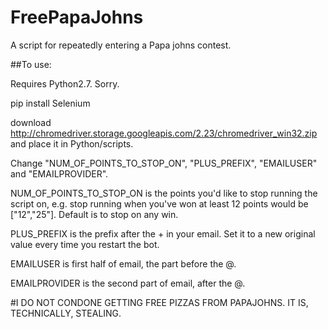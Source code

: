 # FreePapaJohns
A script for repeatedly entering a Papa johns contest.

##To use:

Requires Python2.7. Sorry.

pip install Selenium

download http://chromedriver.storage.googleapis.com/2.23/chromedriver_win32.zip and place it in Python/scripts.

Change "NUM_OF_POINTS_TO_STOP_ON", "PLUS_PREFIX", "EMAILUSER" and "EMAILPROVIDER".

NUM_OF_POINTS_TO_STOP_ON is the points you'd like to stop running the script on, e.g. stop running when you've won at least 12 points would be ["12","25"]. Default is to stop on any win.

PLUS_PREFIX is the prefix after the + in your email. Set it to a new original value every time you restart the bot.

EMAILUSER is first half of email, the part before the @.

EMAILPROVIDER is the second part of email, after the @.


#I DO NOT CONDONE GETTING FREE PIZZAS FROM PAPAJOHNS. IT IS, TECHNICALLY, STEALING.
